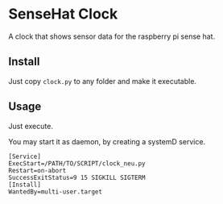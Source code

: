 # SenseHat Clock
A clock that shows sensor data for the raspberry pi sense hat.

## Install

Just copy `clock.py` to any folder and make it executable.

## Usage 

Just execute.

You may start it as daemon, by creating a systemD service.
```
[Service]
ExecStart=/PATH/TO/SCRIPT/clock_neu.py
Restart=on-abort
SuccessExitStatus=9 15 SIGKILL SIGTERM
[Install]
WantedBy=multi-user.target
```
